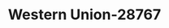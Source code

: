 ---
f_zip-code: 2143
f_state-code: MA
title: Western Union-28767
f_phone: 617-265-0945
f_city-only: Columbia Street Somervill
f_address: 588 Columbia Street Somervill
f_location-unique-id: '28767'
slug: western-union-28767
updated-on: '2024-05-30T13:46:58.046Z'
created-on: '2024-05-30T13:36:59.803Z'
published-on: '2024-05-30T13:54:32.469Z'
f_city-state: cms/city/columbia-street-somervill-ma.md
f_company: cms/company/western-union.md
f_state: cms/state/massachusetts.md
layout: '[payday-loan].html'
tags: payday-loan
---